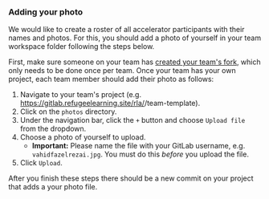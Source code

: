 ### Adding your photo

We would like to create a roster of all accelerator participants with their names and photos. For this, you should add a photo of yourself in your team workspace folder following the steps below.

First, make sure someone on your team has [created your team's fork](team-fork.md), which only needs to be done once per team. Once your team has your own project, each team member should add their photo as follows:
1. Navigate to your team's project (e.g. https://gitlab.refugeelearning.site/rla/<TEAM NAME>/team-template).
2. Click on the `photos` directory.
3. Under the navigation bar, click the `+` button and choose `Upload file` from the dropdown.
4. Choose a photo of yourself to upload.
    - **Important:** Please name the file with your GitLab username, e.g. `vahidfazelrezai.jpg`. You must do this *before* you upload the file.
5. Click `Upload`.

After you finish these steps there should be a new commit on your project that adds a your photo file.